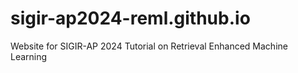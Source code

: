 # sigir-ap2024-reml.github.io
Website for SIGIR-AP 2024 Tutorial on Retrieval Enhanced Machine Learning
